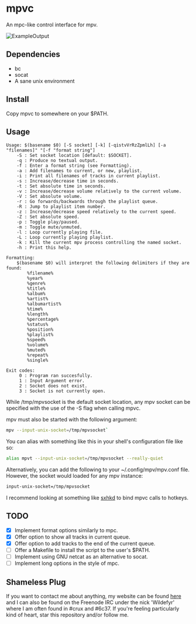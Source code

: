mpvc
====

An mpc-like control interface for mpv.

![ExampleOutput](https://github.com/Wildefyr/mpvc/blob/master/output.png)

Dependencies
------------

- bc
- socat
- A sane unix environment

Install
-------

Copy mpvc to somewhere on your $PATH.

Usage
-----

```
Usage: $(basename $0) [-S socket] [-k] [-qistvVrRzZpmlLh] [-a "filenames]" "[-f "format string"]
    -S : Set socket location [default: $SOCKET].
    -q : Produce no textual output.
    -f : Enter a format string (see Formatting).
    -a : Add filenames to current, or new, playlist.
    -i : Print all filenames of tracks in current playlist.
    -s : Increase/decrease time in seconds.
    -t : Set absolute time in seconds.
    -v : Increase/decrease volume relatively to the current volume.
    -V : Set absolute volume.
    -r : Go forwards/backwards through the playlist queue.
    -R : Jump to playlist item number.
    -z : Increase/decrease speed relatively to the current speed.
    -Z : Set absolute speed.
    -p : Toggle play/paused.
    -m : Toggle mute/unmuted.
    -l : Loop currently playing file.
    -L : Loop currently playing playlist.
    -k : Kill the current mpv process controlling the named socket.
    -h : Print this help.

Formatting:
    $(basename $0) will interpret the following delimiters if they are found:
        %filename%
        %year%
        %genre%
        %title%
        %album%
        %artist%
        %albumartist%
        %time%
        %length%
        %percentage%
        %status%
        %position%
        %playlist%
        %speed%
        %volume%
        %muted%
        %repeat%
        %single%

Exit codes:
     0 : Program ran succesfully.
     1 : Input Argument error.
     2 : Socket does not exist.
     3 : Socket is not currently open.
```

While /tmp/mpvsocket is the default socket location, any mpv socket can be
specified with the use of the -S flag when calling mpvc.

mpv must also be started with the following argument:

```bash
mpv --input-unix-socket=/tmp/mpvsocket`
```

You can alias with something like this in your shell's configuration file like so:

```bash
alias mpvt --input-unix-socket=/tmp/mpvsocket --really-quiet
```

Alternatively, you can add the following to your ~/.config/mpv/mpv.conf file.
However, the socket would loaded for any mpv instance:

```bash
input-unix-socket=/tmp/mpvsocket
```


I recommend looking at something like [sxhkd](https://github.com/baskerville/sxhkd)
to bind mpvc calls to hotkeys.

TODO
----

- [x] Implement format options similarly to mpc.
- [x] Offer option to show all tracks in current queue.
- [x] Offer option to add tracks to the end of the current queue.
- [ ] Offer a Makefile to install the script to the user's $PATH.
- [ ] Implement using GNU netcat as an alternative to socat.
- [ ] Implement long options in the style of mpc.

Shameless Plug
--------------

If you want to contact me about anything, my website can be found
[here](http://wildefyr.net) and I can also be found on the Freenode IRC under
the nick 'Wildefyr' where I am often found in #crux and #6c37. If you're
feeling particularly kind of heart, star this repository and/or follow me.
